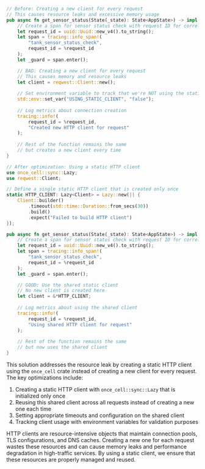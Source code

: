 ```rust
// Before: Creating a new client for every request
// This causes resource leaks and excessive memory usage
pub async fn get_sensor_status(State(_state): State<AppState>) -> impl IntoResponse {
    // Create a span for sensor status check with request ID for correlation
    let request_id = uuid::Uuid::new_v4().to_string();
    let span = tracing::info_span!(
        "tank_sensor_status_check",
        request_id = %request_id
    );
    let _guard = span.enter();

    // BAD: Creating a new client for every request
    // This causes memory and resource leaks
    let client = reqwest::Client::new();
    
    // Set environment variable to track that we're NOT using the static client
    std::env::set_var("USING_STATIC_CLIENT", "false");
    
    // Log metrics about connection creation
    tracing::info!(
        request_id = %request_id,
        "Created new HTTP client for request"
    );
    
    // Rest of the function remains the same
    // but creates a new client every time
}

// After optimization: Using a static HTTP client
use once_cell::sync::Lazy;
use reqwest::Client;

// Define a single static HTTP client that is created only once
static HTTP_CLIENT: Lazy<Client> = Lazy::new(|| {
    Client::builder()
        .timeout(std::time::Duration::from_secs(30))
        .build()
        .expect("Failed to build HTTP client")
});

pub async fn get_sensor_status(State(_state): State<AppState>) -> impl IntoResponse {
    // Create a span for sensor status check with request ID for correlation
    let request_id = uuid::Uuid::new_v4().to_string();
    let span = tracing::info_span!(
        "tank_sensor_status_check",
        request_id = %request_id
    );
    let _guard = span.enter();

    // GOOD: Use the shared static client
    // No new client is created here
    let client = &*HTTP_CLIENT;
    
    // Log metrics about using the shared client
    tracing::info!(
        request_id = %request_id,
        "Using shared HTTP client for request"
    );
    
    // Rest of the function remains the same
    // but now uses the shared client
}
```

This solution addresses the resource leak by creating a static HTTP client using the `once_cell` crate instead of creating a new client for every request. The key optimizations include:

1. Creating a static HTTP client with `once_cell::sync::Lazy` that is initialized only once
2. Reusing this shared client across all requests instead of creating a new one each time
3. Setting appropriate timeouts and configuration on the shared client
4. Tracking client usage with environment variables for validation purposes

HTTP clients are resource-intensive objects that maintain connection pools, TLS configurations, and DNS caches. Creating a new one for each request wastes these resources and can cause memory leaks and performance degradation in high-traffic services. By using a static client, we ensure that these resources are properly managed and reused.
